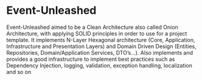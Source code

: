 # Event-Unleashed
Event-Unleashed aimed to be a Clean Architecture also called Onion Architecture, with applying SOLID principles in order to use for a project template.
It implements N-Layer Hexagonal architecture (Core, Application, Infrastructure and Presentation Layers) and Domain Driven Design (Entities, Repositories, Domain/Application Services, DTO’s…). Also implements and provides a good infrastructure to implement best practices such as Dependency Injection, logging, validation, exception handling, localization and so on
